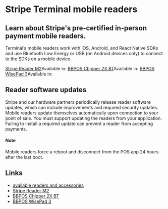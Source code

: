 # Stripe Terminal mobile readers

## Learn about Stripe's pre-certified in-person payment mobile readers.

Terminal’s mobile readers work with iOS, Android, and React Native SDKs and use
Bluetooth Low Energy or USB (on Android devices only) to connect to the SDKs on
a mobile device.

[Stripe Reader M2](https://docs.stripe.com/terminal/readers/stripe-m2)Available
in: [BBPOS Chipper 2X
BT](https://docs.stripe.com/terminal/readers/bbpos-chipper2xbt)Available in:
[BBPOS WisePad
3](https://docs.stripe.com/terminal/readers/bbpos-wisepad3)Available in:
## Reader software updates

Stripe and our hardware partners periodically release reader software updates,
which can include improvements and required security updates. Mobile readers
update themselves automatically upon connection to your point of sale. You must
support updating the readers from your application. Failing to install a
required update can prevent a reader from accepting payments.

#### Note

Mobile readers force a reboot and disconnect from the POS app 24 hours after the
last boot.

## Links

- [available readers and
accessories](https://dashboard.stripe.com/terminal/shop)
- [Stripe Reader M2](https://docs.stripe.com/terminal/readers/stripe-m2)
- [BBPOS Chipper 2X
BT](https://docs.stripe.com/terminal/readers/bbpos-chipper2xbt)
- [BBPOS WisePad 3](https://docs.stripe.com/terminal/readers/bbpos-wisepad3)